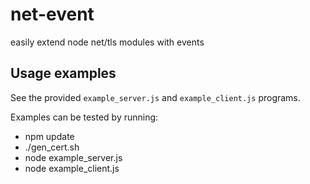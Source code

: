 net-event
=========

easily extend node net/tls modules with events

Usage examples
--------------

See the provided `example_server.js` and `example_client.js` programs.

Examples can be tested by running:
* npm update
* ./gen_cert.sh
* node example_server.js
* node example_client.js
